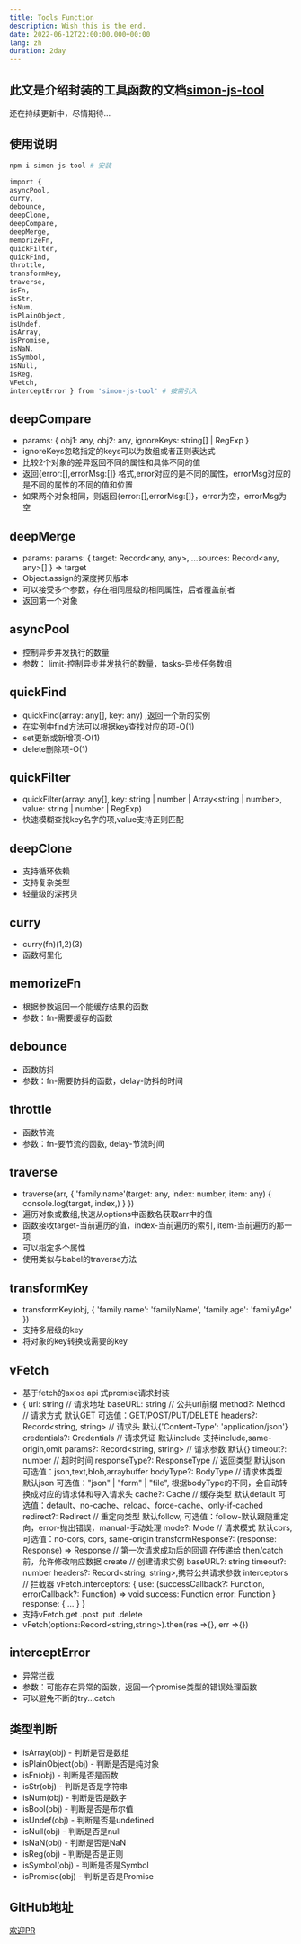 ```yaml
---
title: Tools Function
description: Wish this is the end.
date: 2022-06-12T22:00:00.000+00:00
lang: zh
duration: 2day
---
```


## 此文是介绍封装的工具函数的文档[simon-js-tool](https://www.npmjs.com/package/simon-js-tool)
还在持续更新中，尽情期待...

## 使用说明
```bash
npm i simon-js-tool # 安装

import { 
asyncPool, 
curry, 
debounce, 
deepClone, 
deepCompare, 
deepMerge, 
memorizeFn, 
quickFilter, 
quickFind, 
throttle, 
transformKey, 
traverse,
isFn,
isStr,
isNum,
isPlainObject,
isUndef,
isArray,
isPromise,
isNaN.
isSymbol,
isNull,
isReg,
VFetch,
interceptError } from 'simon-js-tool' # 按需引入

```


## deepCompare 
- params: { obj1: any, obj2: any, ignoreKeys: string[] | RegExp }
- ignoreKeys忽略指定的keys可以为数组或者正则表达式
- 比较2个对象的差异返回不同的属性和具体不同的值
- 返回{error:[],errorMsg:[]} 格式,error对应的是不同的属性，errorMsg对应的是不同的属性的不同的值和位置
- 如果两个对象相同，则返回{error:[],errorMsg:[]}，error为空，errorMsg为空

## deepMerge 
- params:  params: { target: Record<any, any>, ...sources: Record<any, any>[] } => target
- Object.assign的深度拷贝版本
- 可以接受多个参数，存在相同层级的相同属性，后者覆盖前者
- 返回第一个对象

## asyncPool 
- 控制异步并发执行的数量
- 参数： limit-控制异步并发执行的数量，tasks-异步任务数组

## quickFind 
-  quickFind(array: any[], key: any) ,返回一个新的实例
- 在实例中find方法可以根据key查找对应的项-O(1)
- set更新或新增项-O(1)
- delete删除项-O(1)

## quickFilter 
- quickFilter(array: any[], key: string | number | Array<string | number>, value: string | number | RegExp)
- 快速模糊查找key名字的项,value支持正则匹配

## deepClone 
- 支持循环依赖
- 支持复杂类型
- 轻量级的深拷贝

## curry 
- curry(fn)(1,2)(3)
- 函数柯里化

## memorizeFn 
- 根据参数返回一个能缓存结果的函数
- 参数：fn-需要缓存的函数

## debounce 
-  函数防抖
-  参数：fn-需要防抖的函数，delay-防抖的时间

## throttle 
- 函数节流
- 参数：fn-要节流的函数, delay-节流时间

## traverse 
- traverse(arr, { 'family.name'(target: any, index: number, item: any) { console.log(target, index,) } })
- 遍历对象或数组,快速从options中函数名获取arr中的值
- 函数接收target-当前遍历的值，index-当前遍历的索引, item-当前遍历的那一项
- 可以指定多个属性
- 使用类似与babel的traverse方法

## transformKey 
- transformKey(obj, { 'family.name': 'familyName', 'family.age': 'familyAge' })
- 支持多层级的key
- 将对象的key转换成需要的key

## vFetch
- 基于fetch的axios api 式promise请求封装
-  {
  url: string // 请求地址
  baseURL: string // 公共url前缀
  method?: Method // 请求方式 默认GET 可选值：GET/POST/PUT/DELETE
  headers?: Record<string, string> // 请求头  默认{'Content-Type': 'application/json'}
  credentials?: Credentials // 请求凭证 默认include 支持include,same-origin,omit
  params?: Record<string, string> // 请求参数 默认{}
  timeout?: number  // 超时时间 
  responseType?: ResponseType // 返回类型 默认json  可选值：json,text,blob,arraybuffer
  bodyType?: BodyType // 请求体类型 默认json 可选值："json" | "form" | "file", 根据bodyType的不同，会自动转换成对应的请求体和导入请求头
  cache?: Cache // 缓存类型 默认default 可选值：default、no-cache、reload、force-cache、only-if-cached
  redirect?: Redirect // 重定向类型 默认follow, 可选值：follow-默认跟随重定向，error-抛出错误，manual-手动处理
  mode?: Mode // 请求模式 默认cors, 可选值：no-cors, cors, same-origin
  transformResponse?: (response: Response) => Response  // 第一次请求成功后的回调 在传递给 then/catch 前，允许修改响应数据
  create // 创建请求实例   baseURL?: string  timeout?: number  headers?: Record<string, string>,携带公共请求参数
  interceptors // 拦截器 vFetch.interceptors: {
      use: (successCallback?: Function, errorCallback?: Function) => void
      success: Function
      error: Function
    }
    response: {
      ...
    }
}
- 支持vFetch.get .post .put .delete
- vFetch(options:Record<string,string>).then(res =>{}, err =>{})

## interceptError
- 异常拦截
- 参数：可能存在异常的函数，返回一个promise类型的错误处理函数
- 可以避免不断的try...catch

## 类型判断
- isArray(obj) - 判断是否是数组
- isPlainObject(obj)  - 判断是否是纯对象
- isFn(obj) - 判断是否是函数
- isStr(obj)  - 判断是否是字符串
- isNum(obj)  - 判断是否是数字
- isBool(obj) - 判断是否是布尔值
- isUndef(obj)  - 判断是否是undefined
- isNull(obj) - 判断是否是null
- isNaN(obj)  - 判断是否是NaN
- isReg(obj)  - 判断是否是正则
- isSymbol(obj)  - 判断是否是Symbol
- isPromise(obj)  - 判断是否是Promise

## GitHub地址
[欢迎PR](https://github.com/Simon-He95/simon-js-tool)

